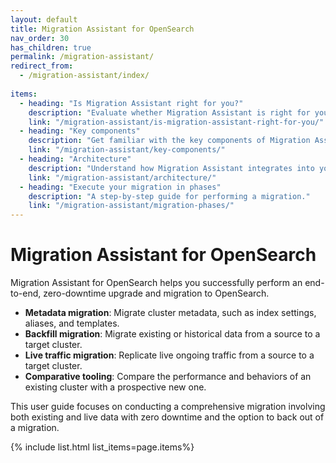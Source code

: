 ```yaml
---
layout: default
title: Migration Assistant for OpenSearch
nav_order: 30
has_children: true
permalink: /migration-assistant/
redirect_from:
  - /migration-assistant/index/
 
items:
  - heading: "Is Migration Assistant right for you?"
    description: "Evaluate whether Migration Assistant is right for your use case."
    link: "/migration-assistant/is-migration-assistant-right-for-you/"
  - heading: "Key components"
    description: "Get familiar with the key components of Migration Assistant."
    link: "/migration-assistant/key-components/"
  - heading: "Architecture"
    description: "Understand how Migration Assistant integrates into your infrastructure."
    link: "/migration-assistant/architecture/"
  - heading: "Execute your migration in phases"
    description: "A step-by-step guide for performing a migration."
    link: "/migration-assistant/migration-phases/"
---
```


# Migration Assistant for OpenSearch

Migration Assistant for OpenSearch helps you successfully perform an end-to-end, zero-downtime upgrade and migration to OpenSearch.

- **Metadata migration**: Migrate cluster metadata, such as index settings, aliases, and templates.
- **Backfill migration**: Migrate existing or historical data from a source to a target cluster.
- **Live traffic migration**: Replicate live ongoing traffic from a source to a target cluster.
- **Comparative tooling**: Compare the performance and behaviors of an existing cluster with a prospective new one.

This user guide focuses on conducting a comprehensive migration involving both existing and live data with zero downtime and the option to back out of a migration.

{% include list.html list_items=page.items%}
